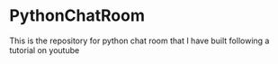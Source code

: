 # PythonChatRoom
This is the repository for python chat room that I have built following a tutorial on youtube
